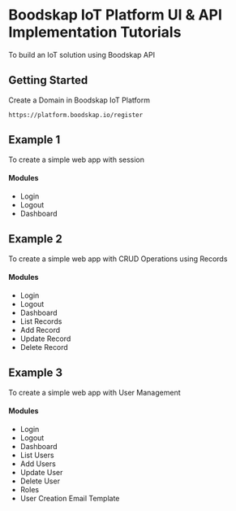 # Boodskap IoT Platform UI & API Implementation Tutorials
To build an IoT solution using Boodskap API

## Getting Started

Create a Domain in Boodskap IoT Platform

`https://platform.boodskap.io/register`



## Example 1

 To create a simple web app with session
 
#### Modules
- Login
- Logout
- Dashboard

## Example 2

 To create a simple web app with CRUD Operations using Records
 
#### Modules
- Login
- Logout
- Dashboard
- List Records
- Add Record
- Update Record
- Delete Record


## Example 3

 To create a simple web app with User Management
 
#### Modules
- Login
- Logout
- Dashboard
- List Users
- Add Users
- Update User
- Delete User
- Roles
- User Creation Email Template